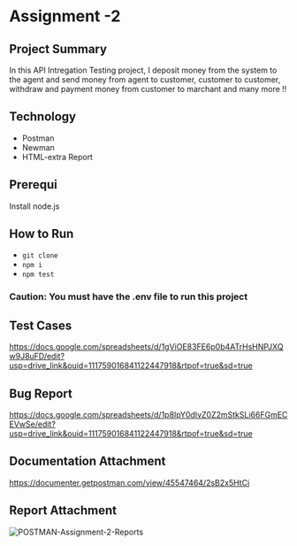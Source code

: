 # Assignment -2

## Project Summary
In this API Intregation Testing project,  I deposit money from the system to the agent and send money from agent to customer, customer to customer, withdraw and payment money from customer to marchant and many more !!
## Technology
- Postman
- Newman
- HTML-extra Report

## Prerequi
Install node.js

## How to Run
- ```git clone```
- ```npm i```
- ```npm test```

### Caution: You must have the .env file to run this project

## Test Cases
https://docs.google.com/spreadsheets/d/1gViOE83FE6p0b4ATrHsHNPJXQw9J8uFD/edit?usp=drive_link&ouid=111759016841122447918&rtpof=true&sd=true

## Bug Report
https://docs.google.com/spreadsheets/d/1p8IpY0dIvZ0Z2mStkSLi66FGmECEVwSe/edit?usp=drive_link&ouid=111759016841122447918&rtpof=true&sd=true

## Documentation Attachment
https://documenter.getpostman.com/view/45547464/2sB2x5HtCi

## Report Attachment
![POSTMAN-Assignment-2-Reports](https://github.com/user-attachments/assets/ae6c59f5-2c91-481d-b2aa-39e15ca2a42e)


